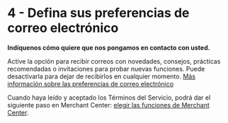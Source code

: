 # 4 - Defina sus preferencias de correo electrónico

**Indíquenos cómo quiere que nos pongamos en contacto con usted.**

Active la opción para recibir correos con novedades, consejos, prácticas recomendadas o invitaciones para probar nuevas funciones. Puede desactivarla para dejar de recibirlos en cualquier momento. [Más información sobre las preferencias de correo electrónico](https://support.google.com/merchants/answer/9370919)

Cuando haya leído y aceptado los Términos del Servicio, podrá dar el siguiente paso en Merchant Center: [elegir las funciones de Merchant Center](https://support.google.com/merchants/answer/9455867).
